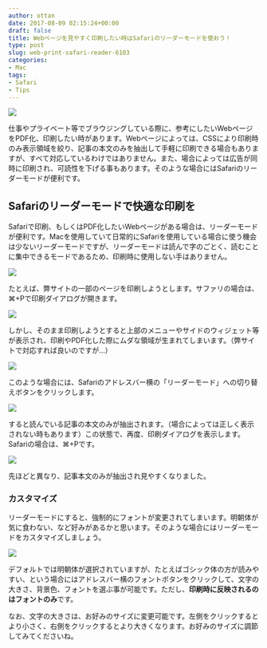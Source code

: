 ```yaml
---
author: ottan
date: 2017-08-09 02:15:24+00:00
draft: false
title: Webページを見やすく印刷したい時はSafariのリーダーモードを使おう！
type: post
slug: web-print-safari-reader-6103
categories:
- Mac
tags:
- Safari
- Tips
---
```


![](/uploads/2017/08/170809-598a6d85045af.jpg)

仕事やプライベート等でブラウジングしている際に、参考にしたいWebページをPDF化、印刷したい時があります。Webページによっては、CSSにより印刷時のみ表示領域を絞り、記事の本文のみを抽出して手軽に印刷できる場合もありますが、すべて対応しているわけではありません。また、場合によっては広告が同時に印刷され、可読性を下げる事もあります。そのような場合にはSafariのリーダーモードが便利です。

## Safariのリーダーモードで快適な印刷を

Safariで印刷、もしくはPDF化したいWebページがある場合は、リーダーモードが便利です。Macを使用していて日常的にSafariを使用している場合に使う機会は少ないリーダーモードですが、リーダーモードは読んで字のごとく、読むことに集中できるモードであるため、印刷時に使用しない手はありません。

![](/uploads/2017/08/170809-598a672c42751.png)

たとえば、弊サイトの一部のページを印刷しようとします。サファリの場合は、⌘+Pで印刷ダイアログが開きます。

![](/uploads/2017/08/170809-598a6733734ec.png)

しかし、そのまま印刷しようとすると上部のメニューやサイドのウィジェット等が表示され、印刷やPDF化した際にムダな領域が生まれてしまいます。（弊サイトで対応すれば良いのですが…）

![](/uploads/2017/08/170809-598a673c14da2.png)

このような場合には、Safariのアドレスバー横の「リーダーモード」への切り替えボタンをクリックします。

![](/uploads/2017/08/170809-598a6746a182c.png)

すると読んでいる記事の本文のみが抽出されます。（場合によっては正しく表示されない時もあります）この状態で、再度、印刷ダイアログを表示します。Safariの場合は、⌘+Pです。

![](/uploads/2017/08/170809-598a6d3d625f2.png)

先ほどと異なり、記事本文のみが抽出され見やすくなりました。

### カスタマイズ

リーダーモードにすると、強制的にフォントが変更されてしまいます。明朝体が気に食わない、など好みがあるかと思います。そのような場合にはリーダーモードをカスタマイズしましょう。

![](/uploads/2017/08/170809-598a6d476b312.png)

デフォルトでは明朝体が選択されていますが、たとえばゴシック体の方が読みやすい、という場合にはアドレスバー横のフォントボタンをクリックして、文字の大きさ、背景色、フォントを選ぶ事が可能です。ただし、**印刷時に反映されるのはフォントのみ**です。

なお、文字の大きさは、お好みのサイズに変更可能です。左側をクリックするとより小さく、右側をクリックするとより大きくなります。お好みのサイズに調節してみてくださいね。
